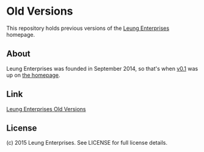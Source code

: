 # Old Versions
This repository holds previous versions of the [Leung Enterprises](https://www.leungenterprises.com/) homepage.

## About
Leung Enterprises was founded in September 2014, so that's when [v0.1](https://old.leungenterprises.com/0.1/) was up on [the homepage](https://www.leungenterprises.com/).

## Link
[Leung Enterprises Old Versions](https://old.leungenterprises.com/)

## License
(c) 2015 Leung Enterprises.  See LICENSE for full license details.
